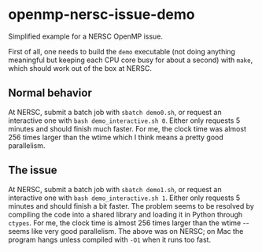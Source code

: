 # openmp-nersc-issue-demo
Simplified example for a NERSC OpenMP issue.

First of all, one needs to build the `demo` executable (not doing anything meaningful but keeping each CPU core busy for about a second) with `make`, which should work out of the box at NERSC.

## Normal behavior
At NERSC, submit a batch job with `sbatch demo0.sh`, or request an interactive one with `bash demo_interactive.sh 0`.
Either only requests 5 minutes and should finish much faster.
For me, the clock time was almost 256 times larger than the wtime which I think means a pretty good parallelism.

## The issue
At NERSC, submit a batch job with `sbatch demo1.sh`, or request an interactive one with `bash demo_interactive.sh 1`.
Either only requests 5 minutes and should finish a bit faster.
The problem seems to be resolved by compiling the code into a shared library and loading it in Python through `ctypes`.
For me, the clock time is almost 256 times larger than the wtime -- seems like very good parallelism.
The above was on NERSC; on Mac the program hangs unless compiled with `-O1` when it runs too fast.
